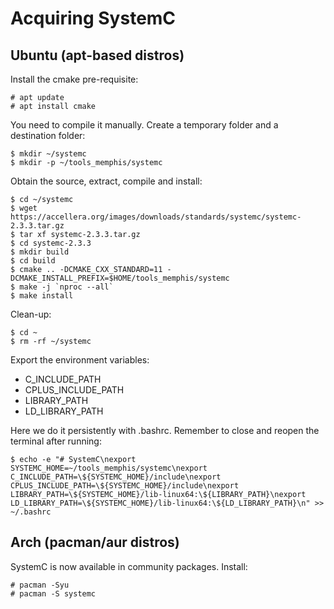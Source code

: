# Acquiring SystemC

## Ubuntu (apt-based distros)

Install the cmake pre-requisite:
```console
# apt update
# apt install cmake
```

You need to compile it manually. Create a temporary folder and a destination folder:
```console
$ mkdir ~/systemc
$ mkdir -p ~/tools_memphis/systemc
```

Obtain the source, extract, compile and install:
```console
$ cd ~/systemc
$ wget https://accellera.org/images/downloads/standards/systemc/systemc-2.3.3.tar.gz
$ tar xf systemc-2.3.3.tar.gz
$ cd systemc-2.3.3
$ mkdir build
$ cd build
$ cmake .. -DCMAKE_CXX_STANDARD=11 -DCMAKE_INSTALL_PREFIX=$HOME/tools_memphis/systemc
$ make -j `nproc --all`
$ make install
```

Clean-up:
```console
$ cd ~
$ rm -rf ~/systemc
```

Export the environment variables:
* C_INCLUDE_PATH
* CPLUS_INCLUDE_PATH
* LIBRARY_PATH
* LD_LIBRARY_PATH
  
Here we do it persistently with .bashrc. Remember to close and reopen the terminal after running: 
```console
$ echo -e "# SystemC\nexport SYSTEMC_HOME=~/tools_memphis/systemc\nexport C_INCLUDE_PATH=\${SYSTEMC_HOME}/include\nexport CPLUS_INCLUDE_PATH=\${SYSTEMC_HOME}/include\nexport LIBRARY_PATH=\${SYSTEMC_HOME}/lib-linux64:\${LIBRARY_PATH}\nexport LD_LIBRARY_PATH=\${SYSTEMC_HOME}/lib-linux64:\${LD_LIBRARY_PATH}\n" >> ~/.bashrc
```

## Arch (pacman/aur distros)

SystemC is now available in community packages.
Install:

```console
# pacman -Syu
# pacman -S systemc
```
